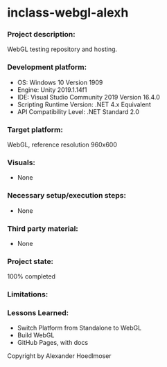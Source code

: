 # inclass-webgl-alexh

### Project description: 
WebGL testing repository and hosting.

### Development platform: 
* OS: Windows 10 Version 1909
* Engine: Unity 2019.1.14f1
* IDE: Visual Studio Community 2019 Version 16.4.0
* Scripting Runtime Version: .NET 4.x Equivalent
* API Compatibility Level: .NET Standard 2.0

### Target platform: 
WebGL, reference resolution 960x600

### Visuals: 
* None

### Necessary setup/execution steps: 
* None

### Third party material:
* None

### Project state: 
100% completed

### Limitations: 

### Lessons Learned:
* Switch Platform from Standalone to WebGL
* Build WebGL
* GitHub Pages, with docs

Copyright by Alexander Hoedlmoser